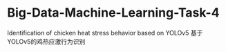 # Big-Data-Machine-Learning-Task-4
Identification of chicken heat stress behavior based on YOLOv5  基于YOLOv5的鸡热应激行为识别
